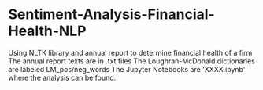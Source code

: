 # Sentiment-Analysis-Financial-Health-NLP
Using NLTK library and annual report to determine financial health of a firm
The annual report texts are in .txt files
The Loughran-McDonald dictionaries are labeled LM_pos/neg_words
The Jupyter Notebooks are 'XXXX.ipynb' where the analysis can be found.
